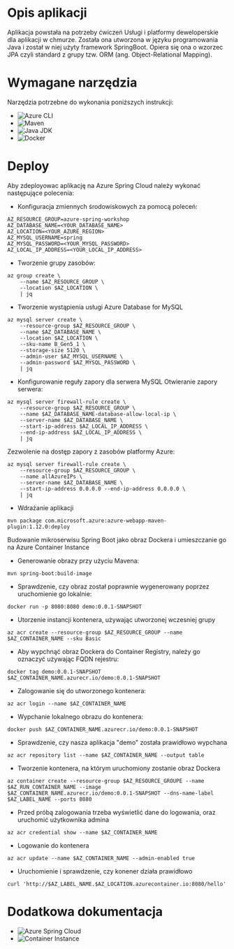 # Opis aplikacji

Aplikacja powstała na potrzeby ćwiczeń Usługi i platformy deweloperskie dla aplikacji w chmurze.
Została ona utworzona w języku programowania Java i został w niej użyty framework SpringBoot.
Opiera się ona o wzorzec JPA czyli standard z grupy tzw. ORM (ang. Object-Relational Mapping).

# Wymagane narzędzia

Narzędzia potrzebne do wykonania poniższych instrukcji:

* ![Azure CLI](https://docs.microsoft.com/pl-pl/cli/azure/install-azure-cli)
* ![Maven](https://maven.apache.org/download.cgi)
* ![Java JDK](https://www.oracle.com/java/technologies/downloads/)
* ![Docker](https://www.docker.com/)

# Deploy

Aby zdeployowac aplikację na Azure Spring Cloud należy wykonać następujące polecenia:

- Konfiguracja zmiennych środowiskowych za pomocą poleceń:

```
AZ_RESOURCE_GROUP=azure-spring-workshop
AZ_DATABASE_NAME=<YOUR_DATABASE_NAME>
AZ_LOCATION=<YOUR_AZURE_REGION>
AZ_MYSQL_USERNAME=spring
AZ_MYSQL_PASSWORD=<YOUR_MYSQL_PASSWORD>
AZ_LOCAL_IP_ADDRESS=<YOUR_LOCAL_IP_ADDRESS>
```

- Tworzenie grupy zasobów:

```
az group create \
    --name $AZ_RESOURCE_GROUP \
    --location $AZ_LOCATION \
    | jq
```

- Tworzenie wystąpienia usługi Azure Database for MySQL

```
az mysql server create \
    --resource-group $AZ_RESOURCE_GROUP \
    --name $AZ_DATABASE_NAME \
    --location $AZ_LOCATION \
    --sku-name B_Gen5_1 \
    --storage-size 5120 \
    --admin-user $AZ_MYSQL_USERNAME \
    --admin-password $AZ_MYSQL_PASSWORD \
    | jq
```

- Konfigurowanie reguły zapory dla serwera MySQL
  Otwieranie zapory serwera:
 

```
az mysql server firewall-rule create \
    --resource-group $AZ_RESOURCE_GROUP \
    --name $AZ_DATABASE_NAME-database-allow-local-ip \
    --server-name $AZ_DATABASE_NAME \
    --start-ip-address $AZ_LOCAL_IP_ADDRESS \
    --end-ip-address $AZ_LOCAL_IP_ADDRESS \
    | jq
```

  Zezwolenie na dostęp zapory z zasobów platformy Azure:
  
```
az mysql server firewall-rule create \
    --resource-group $AZ_RESOURCE_GROUP \
    --name allAzureIPs \
    --server-name $AZ_DATABASE_NAME \
    --start-ip-address 0.0.0.0 --end-ip-address 0.0.0.0 \
    | jq
```

- Wdrażanie aplikacji

```
mvn package com.microsoft.azure:azure-webapp-maven-plugin:1.12.0:deploy
```

Budowanie mikroserwisu Spring Boot jako obraz Dockera i umieszczanie go na Azure Container Instance

- Generowanie obrazy przy użyciu Mavena:

```
mvn spring-boot:build-image
```

- Sprawdzenie, czy obraz został poprawnie wygenerowany poprzez uruchomienie go lokalnie:

```
docker run -p 8080:8080 demo:0.0.1-SNAPSHOT
```

- Utorzenie instancji kontenera, używając utworzonej wczesniej grupy

```
az acr create --resource-group $AZ_RESOURCE_GROUP --name $AZ_CONTAINER_NAME --sku Basic
```

- Aby wypchnąć obraz Dockera do Container Registry, należy go oznaczyć używając FQDN rejestru:

```
docker tag demo:0.0.1-SNAPSHOT $AZ_CONTAINER_NAME.azurecr.io/demo:0.0.1-SNAPSHOT
```

- Zalogowanie się do utworzonego kontenera:

```
az acr login --name $AZ_CONTAINER_NAME
```

- Wypchanie lokalnego obrazu do kontenera:

```
docker push $AZ_CONTAINER_NAME.azurecr.io/demo:0.0.1-SNAPSHOT
```

- Sprawdzenie, czy nasza aplikacja "demo" została prawidłowo wypchana

```
az acr repository list --name $AZ_CONTAINER_NAME --output table
```

- Tworzenie kontenera, na którym uruchomiony zostanie obraz Dockera

```
az container create --resource-group $AZ_RESOURCE_GROUPE --name $AZ_RUN_CONTAINER_NAME --image $AZ_CONTAINER_NAME.azurecr.io/demo:0.0.1-SNAPSHOT --dns-name-label $AZ_LABEL_NAME --ports 8080
```

- Przed próbą zalogowania trzeba wyświetlić dane do logowania, oraz uruchomić użytkownika admina

```
az acr credential show --name $AZ_CONTAINER_NAME
```

- Logowanie do kontenera

```
az acr update --name $AZ_CONTAINER_NAME --admin-enabled true
```

- Uruchomienie i sprawdzenie, czy konener działa prawidłowo

```
curl 'http://$AZ_LABEL_NAME.$AZ_LOCATION.azurecontainer.io:8080/hello'
```


# Dodatkowa dokumentacja

* ![Azure Spring Cloud](https://azure.microsoft.com/pl-pl/services/spring-cloud/)
* ![Container Instance](https://azure.microsoft.com/pl-pl/services/container-instances/)

